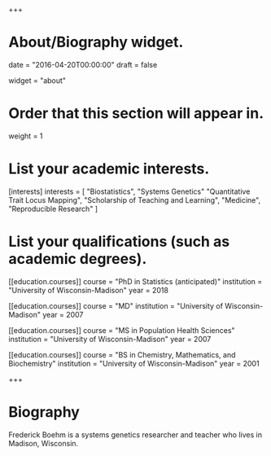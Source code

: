 +++
# About/Biography widget.

date = "2016-04-20T00:00:00"
draft = false

widget = "about"

# Order that this section will appear in.
weight = 1

# List your academic interests.
[interests]
  interests = [
    "Biostatistics",
    "Systems Genetics"
    "Quantitative Trait Locus Mapping",
    "Scholarship of Teaching and Learning",
    "Medicine", 
    "Reproducible Research"
  ]

# List your qualifications (such as academic degrees).
[[education.courses]]
  course = "PhD in Statistics (anticipated)"
  institution = "University of Wisconsin-Madison"
  year = 2018

[[education.courses]]
  course = "MD"
  institution = "University of Wisconsin-Madison"
  year = 2007

[[education.courses]]
  course = "MS in Population Health Sciences"
  institution = "University of Wisconsin-Madison"
  year = 2007

[[education.courses]]
  course = "BS in Chemistry, Mathematics, and Biochemistry"
  institution = "University of Wisconsin-Madison"
  year = 2001
 
+++

# Biography

Frederick Boehm is a systems genetics researcher and teacher who lives in Madison, Wisconsin. 